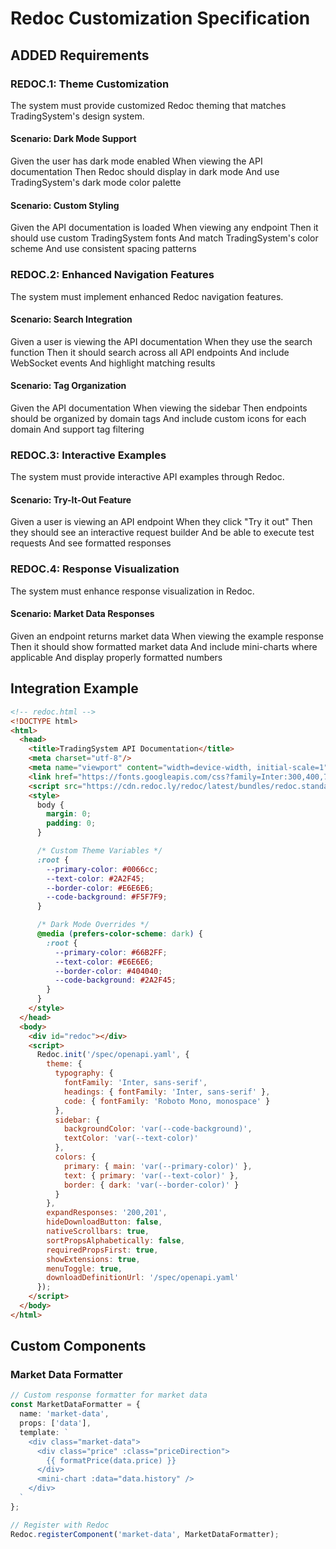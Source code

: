 # Redoc Customization Specification

## ADDED Requirements

### REDOC.1: Theme Customization
The system must provide customized Redoc theming that matches TradingSystem's design system.

#### Scenario: Dark Mode Support
Given the user has dark mode enabled
When viewing the API documentation
Then Redoc should display in dark mode
And use TradingSystem's dark mode color palette

#### Scenario: Custom Styling
Given the API documentation is loaded
When viewing any endpoint
Then it should use custom TradingSystem fonts
And match TradingSystem's color scheme
And use consistent spacing patterns

### REDOC.2: Enhanced Navigation Features
The system must implement enhanced Redoc navigation features.

#### Scenario: Search Integration
Given a user is viewing the API documentation
When they use the search function
Then it should search across all API endpoints
And include WebSocket events
And highlight matching results

#### Scenario: Tag Organization
Given the API documentation
When viewing the sidebar
Then endpoints should be organized by domain tags
And include custom icons for each domain
And support tag filtering

### REDOC.3: Interactive Examples
The system must provide interactive API examples through Redoc.

#### Scenario: Try-It-Out Feature
Given a user is viewing an API endpoint
When they click "Try it out"
Then they should see an interactive request builder
And be able to execute test requests
And see formatted responses

### REDOC.4: Response Visualization
The system must enhance response visualization in Redoc.

#### Scenario: Market Data Responses
Given an endpoint returns market data
When viewing the example response
Then it should show formatted market data
And include mini-charts where applicable
And display properly formatted numbers

## Integration Example

```html
<!-- redoc.html -->
<!DOCTYPE html>
<html>
  <head>
    <title>TradingSystem API Documentation</title>
    <meta charset="utf-8"/>
    <meta name="viewport" content="width=device-width, initial-scale=1">
    <link href="https://fonts.googleapis.com/css?family=Inter:300,400,700|Roboto+Mono" rel="stylesheet">
    <script src="https://cdn.redoc.ly/redoc/latest/bundles/redoc.standalone.js"></script>
    <style>
      body {
        margin: 0;
        padding: 0;
      }

      /* Custom Theme Variables */
      :root {
        --primary-color: #0066cc;
        --text-color: #2A2F45;
        --border-color: #E6E6E6;
        --code-background: #F5F7F9;
      }

      /* Dark Mode Overrides */
      @media (prefers-color-scheme: dark) {
        :root {
          --primary-color: #66B2FF;
          --text-color: #E6E6E6;
          --border-color: #404040;
          --code-background: #2A2F45;
        }
      }
    </style>
  </head>
  <body>
    <div id="redoc"></div>
    <script>
      Redoc.init('/spec/openapi.yaml', {
        theme: {
          typography: {
            fontFamily: 'Inter, sans-serif',
            headings: { fontFamily: 'Inter, sans-serif' },
            code: { fontFamily: 'Roboto Mono, monospace' }
          },
          sidebar: {
            backgroundColor: 'var(--code-background)',
            textColor: 'var(--text-color)'
          },
          colors: {
            primary: { main: 'var(--primary-color)' },
            text: { primary: 'var(--text-color)' },
            border: { dark: 'var(--border-color)' }
          }
        },
        expandResponses: '200,201',
        hideDownloadButton: false,
        nativeScrollbars: true,
        sortPropsAlphabetically: false,
        requiredPropsFirst: true,
        showExtensions: true,
        menuToggle: true,
        downloadDefinitionUrl: '/spec/openapi.yaml'
      });
    </script>
  </body>
</html>
```

## Custom Components

### Market Data Formatter
```typescript
// Custom response formatter for market data
const MarketDataFormatter = {
  name: 'market-data',
  props: ['data'],
  template: `
    <div class="market-data">
      <div class="price" :class="priceDirection">
        {{ formatPrice(data.price) }}
      </div>
      <mini-chart :data="data.history" />
    </div>
  `
};

// Register with Redoc
Redoc.registerComponent('market-data', MarketDataFormatter);
```